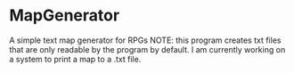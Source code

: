 # MapGenerator
A simple text map generator for RPGs
NOTE: this program creates txt files that are only readable by the program by default. I am currently working on a system to print a map to a .txt file. 